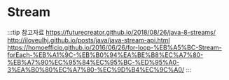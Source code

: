 # Stream

:::tip 참고자료
<https://futurecreator.github.io/2018/08/26/java-8-streams/>  
<http://iloveulhj.github.io/posts/java/java-stream-api.html>  
<https://homoefficio.github.io/2016/06/26/for-loop-%EB%A5%BC-Stream-forEach-%EB%A1%9C-%EB%B0%94%EA%BE%B8%EC%A7%80-%EB%A7%90%EC%95%84%EC%95%BC-%ED%95%A0-3%EA%B0%80%EC%A7%80-%EC%9D%B4%EC%9C%A0/>
:::